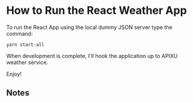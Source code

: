 # How to Run the React Weather App

To run the React App using the local dummy JSON server type the command:

```
yarn start-all
```

When development is complete, I'll hook the application up to APIXU weather service.

Enjoy!

## Notes
